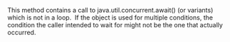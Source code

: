 This method contains a call to java.util.concurrent.await() (or variants) which is not in a loop.  If the object is used for multiple conditions, the condition the caller intended to wait for might not be the one that actually occurred.